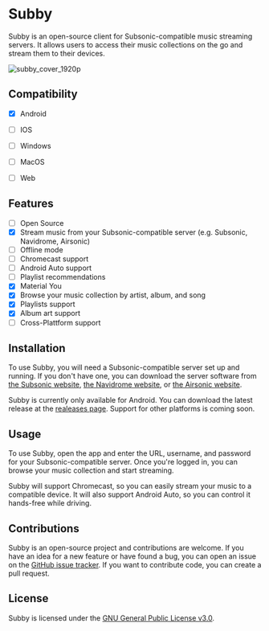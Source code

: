 # Subby

Subby is an open-source client for Subsonic-compatible music streaming servers. It allows users to access their music collections on the go and stream them to their devices.

![subby_cover_1920p](https://user-images.githubusercontent.com/76005215/208291640-d027b463-5d78-4c9b-8fcd-444cb00f1824.png)

## Compatibility
- [x] Android
- [ ] IOS
- [ ] Windows
- [ ] MacOS
- [ ] Web


## Features

- [ ] Open Source
- [x] Stream music from your Subsonic-compatible server (e.g. Subsonic, Navidrome, Airsonic)
- [ ] Offline mode
- [ ] Chromecast support
- [ ] Android Auto support
- [ ] Playlist recommendations
- [x] Material You
- [x] Browse your music collection by artist, album, and song
- [x] Playlists support
- [x] Album art support
- [ ] Cross-Plattform support

## Installation

To use Subby, you will need a Subsonic-compatible server set up and running. If you don't have one, you can download the server software from [the Subsonic website](https://subsonic.org/), [the Navidrome website](https://www.navidrome.org/), or [the Airsonic website](https://airsonic.github.io/).

Subby is currently only available for Android. You can download the latest release at the [realeases page](https://github.com/A-Emile/subby/releases). Support for other platforms is coming soon.

## Usage

To use Subby, open the app and enter the URL, username, and password for your Subsonic-compatible server. Once you're logged in, you can browse your music collection and start streaming.

Subby will support Chromecast, so you can easily stream your music to a compatible device. It will also support Android Auto, so you can control it hands-free while driving.

## Contributions

Subby is an open-source project and contributions are welcome. If you have an idea for a new feature or have found a bug, you can open an issue on the [GitHub issue tracker](https://github.com/your-username/subby/issues). If you want to contribute code, you can create a pull request.

## License

Subby is licensed under the [GNU General Public License v3.0](https://github.com/A-Emile/subby/blob/master/LICENSE).
